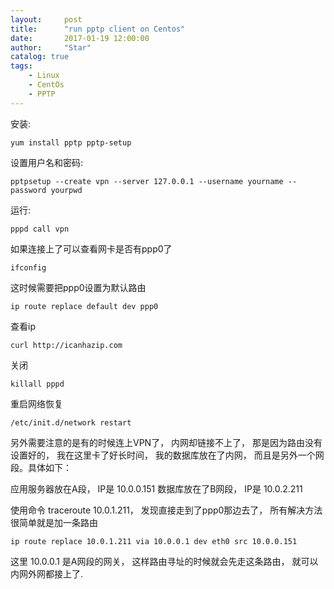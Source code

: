 ```yaml
---
layout:     post
title:      "run pptp client on Centos"
date:       2017-01-19 12:00:00
author:     "Star"
catalog: true
tags:
    - Linux
    - CentOs
    - PPTP
---
```



安装:

`yum install pptp pptp-setup`

设置用户名和密码:

`pptpsetup --create vpn --server 127.0.0.1 --username yourname --password yourpwd`

运行:

`pppd call vpn`

如果连接上了可以查看网卡是否有ppp0了

`ifconfig`

这时候需要把ppp0设置为默认路由

`ip route replace default dev ppp0`

查看ip

`curl http://icanhazip.com`

关闭

`killall pppd `

重启网络恢复

`/etc/init.d/network restart`

另外需要注意的是有的时候连上VPN了， 内网却链接不上了， 那是因为路由没有设置好的， 我在这里卡了好长时间， 我的数据库放在了内网， 而且是另外一个网段。具体如下：

应用服务器放在A段， IP是 10.0.0.151
数据库放在了B网段， IP是 10.0.2.211

使用命令 traceroute  10.0.1.211， 发现直接走到了ppp0那边去了， 所有解决方法很简单就是加一条路由

`ip route replace 10.0.1.211 via 10.0.0.1 dev eth0 src 10.0.0.151`

这里 10.0.0.1 是A网段的网关， 这样路由寻址的时候就会先走这条路由， 就可以内网外网都接上了.
